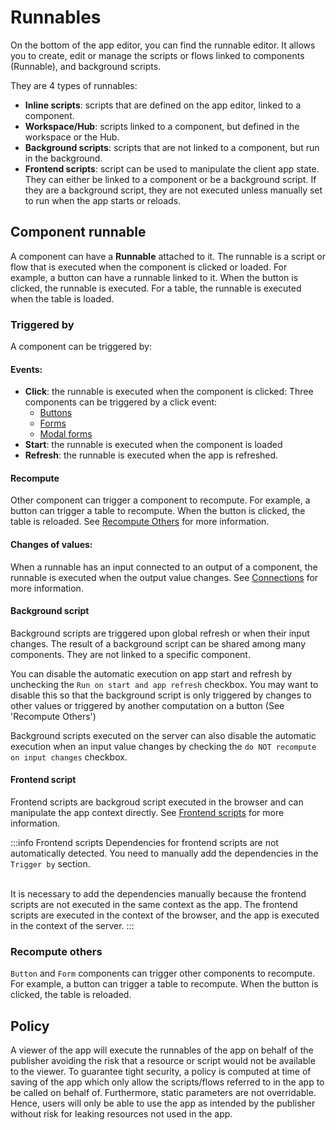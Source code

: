 # Runnables

On the bottom of the app editor, you can find the runnable editor. It allows you to create, edit or manage the scripts or flows linked to components (Runnable), and background scripts.

They are 4 types of runnables:

- **Inline scripts**: scripts that are defined on the app editor, linked to a component.
- **Workspace/Hub**: scripts linked to a component, but defined in the workspace or the Hub.
- **Background scripts**: scripts that are not linked to a component, but run in the background.
- **Frontend scripts**: script can be used to manipulate the client app state. They can either be linked to a component or be a background script. If they are a background script, they are not executed unless manually set to run when the app starts or reloads.

## Component runnable

A component can have a **Runnable** attached to it. The runnable is a script or flow that is executed when the component is clicked or loaded. For example, a button can have a runnable linked to it. When the button is clicked, the runnable is executed. For a table, the runnable is executed when the table is loaded.

### Triggered by

A component can be triggered by:

#### Events:

- **Click**: the runnable is executed when the component is clicked:
  Three components can be triggered by a click event:
  - [Buttons](./app_component_library#button)
  - [Forms](./app_component_library#form)
  - [Modal forms](./app_component_library#form-modal)
- **Start**: the runnable is executed when the component is loaded
- **Refresh**: the runnable is executed when the app is refreshed.

#### Recompute

Other component can trigger a component to recompute. For example, a button can trigger a table to recompute. When the button is clicked, the table is reloaded.
See [Recompute Others](./app-runnable#recompute-others) for more information.

#### Changes of values:

When a runnable has an input connected to an output of a component, the runnable is executed when the output value changes. See [Connections](./app-runnable#connections) for more information.

#### Background script

Background scripts are triggered upon global refresh or when their input changes. The result of a background script can be shared among many components. They are not linked to a specific component.

You can disable the automatic execution on app start and refresh by unchecking the `Run on start and app refresh` checkbox.
You may want to disable this so that the background script is only triggered by changes to other values or triggered by another computation on a button (See 'Recompute Others')

Background scripts executed on the server can also disable the automatic execution when an input value changes by checking the `do NOT recompute on input changes` checkbox.

#### Frontend script

Frontend scripts are backgroud script executed in the browser and can manipulate the app context directly.
See [Frontend scripts](./app-runnable#frontend-scripts) for more information.

:::info Frontend scripts
Dependencies for frontend scripts are not automatically detected. You need to manually add the dependencies in the `Trigger by` section.

<br/>
It is necessary to add the dependencies manually because the frontend scripts are not executed in the same context as the app. The frontend scripts are executed in the context of the browser, and the app is executed in the context of the server.
:::

### Recompute others

`Button` and `Form` components can trigger other components to recompute. For example, a button can trigger a table to recompute. When the button is clicked, the table is reloaded.

## Policy

A viewer of the app will execute the runnables of the app on behalf of the publisher avoiding the risk that a resource or script would not be available to the viewer. To guarantee tight security, a policy is computed at time of saving of the app which only allow the scripts/flows referred to in the app to be called on behalf of. Furthermore, static parameters are not overridable. Hence, users will only be able to use the app as intended by the publisher without risk for leaking resources not used in the app.
